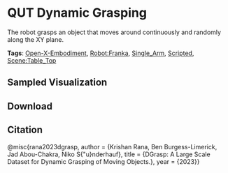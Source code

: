# QUT Dynamic Grasping

The robot grasps an object that moves around continuously and randomly along the XY plane. 

**Tags**: [Open-X-Embodiment](https://github.com/KeplerC/oed-playground/tree/main/pages/tags/Open-X-Embodiment.md), [Robot:Franka](https://github.com/KeplerC/oed-playground/tree/main/pages/tags/Robot:Franka.md), [Single_Arm](https://github.com/KeplerC/oed-playground/tree/main/pages/tags/Single_Arm.md), [Scripted](https://github.com/KeplerC/oed-playground/tree/main/pages/tags/Scripted.md), [Scene:Table_Top](https://github.com/KeplerC/oed-playground/tree/main/pages/tags/Scene:Table_Top.md)

## Sampled Visualization



## Download



## Citation

@misc{rana2023dgrasp,
author = {Krishan Rana, Ben Burgess-Limerick, Jad Abou-Chakra, Niko S{\"u}nderhauf},
title = {DGrasp: A Large Scale Dataset for Dynamic Grasping of Moving Objects.},
year = {2023}} 
